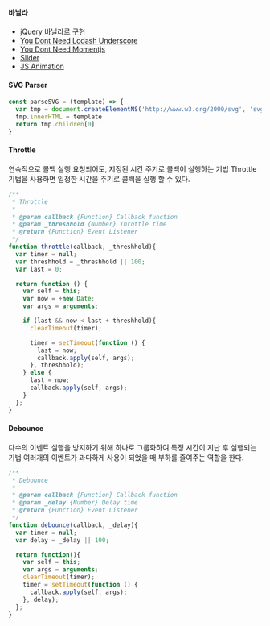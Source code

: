 #### 바닐라
- [jQuery 바닐라로 구현](http://youmightnotneedjquery.com/)
- [You Dont Need Lodash Underscore](https://github.com/you-dont-need/You-Dont-Need-Lodash-Underscore)
- [You Dont Need Momentjs](https://github.com/you-dont-need/You-Dont-Need-Momentjs)
- [Slider](http://meandmax.github.io/lory/)
- [JS Animation](https://javascript.info/js-animation)

#### SVG Parser
```js
const parseSVG = (template) => {
  var tmp = document.createElementNS('http://www.w3.org/2000/svg', 'svg')
  tmp.innerHTML = template
  return tmp.children[0]
}
```

#### Throttle
연속적으로 콜백 실행 요청되어도, 지정된 시간 주기로 콜백이 실행하는 기법
Throttle 기법을 사용하면 일정한 시간을 주기로 콜백을 실행 할 수 있다.
```js
/**
 * Throttle
 *
 * @param callback {Function} Callback function
 * @param _threshhold {Number} Throttle time
 * @return {Function} Event Listener
 */
function throttle(callback, _threshhold){
  var timer = null;
  var threshhold = _threshhold || 100;
  var last = 0;

  return function () {
    var self = this;
    var now = +new Date;
    var args = arguments;

    if (last && now < last + threshhold){
      clearTimeout(timer);

      timer = setTimeout(function () {
        last = now;
        callback.apply(self, args);
      }, threshhold);
    } else {
      last = now;
      callback.apply(self, args);
    }
  };
}
```

#### Debounce
다수의 이벤트 실행을 방지하기 위해 하나로 그룹화하여 특정 시간이 지난 후 실행되는 기법
여러개의 이벤트가 과다하게 사용이 되었을 때 부하를 줄여주는 역할을 한다.
```js
/**
 * Debounce
 *
 * @param callback {Function} Callback function
 * @param _delay {Number} Delay time
 * @return {Function} Event Listener
 */
function debounce(callback, _delay){
  var timer = null;
  var delay = _delay || 100;

  return function(){
    var self = this;
    var args = arguments;
    clearTimeout(timer);
    timer = setTimeout(function () {
      callback.apply(self, args);
    }, delay);
  };
}
```